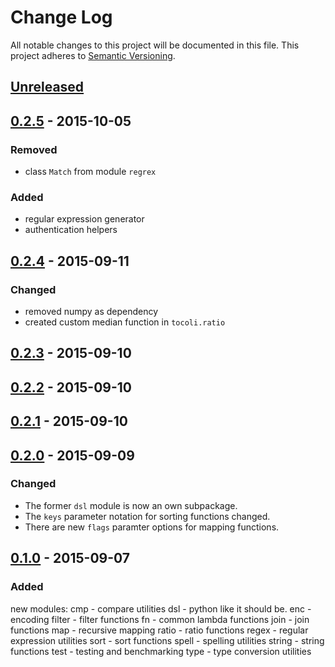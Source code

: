 # Change Log
All notable changes to this project will be documented in this file.
This project adheres to [Semantic Versioning](http://semver.org/).

## [Unreleased][unreleased]

## [0.2.5][0.2.5] - 2015-10-05
### Removed
* class `Match` from module `regrex`

### Added
* regular expression generator
* authentication helpers

## [0.2.4][0.2.4] - 2015-09-11
### Changed
* removed numpy as dependency
* created custom median function in `tocoli.ratio`

## [0.2.3][0.2.3] - 2015-09-10

## [0.2.2][0.2.2] - 2015-09-10

## [0.2.1][0.2.1] - 2015-09-10

## [0.2.0][0.2.0] - 2015-09-09
### Changed
* The former ``dsl`` module is now an own subpackage.
* The `keys` parameter notation for sorting functions changed.
* There are new `flags` paramter options for mapping functions.

## [0.1.0][0.1.0] - 2015-09-07
### Added
new modules:
    cmp - compare utilities
    dsl - python like it should be.
    enc - encoding
    filter - filter functions
    fn - common lambda functions
    join - join functions
    map - recursive mapping
    ratio - ratio functions
    regex - regular expression utilities
    sort - sort functions
    spell - spelling utilities
    string - string functions
    test - testing and benchmarking
    type - type conversion utilities

[unreleased]: https://bitbucket.org/tocoli/tocolib/commits/branch/develop
[0.2.5]: https://bitbucket.org/tocoli/tocolib/commits/tag/0.2.5
[0.2.4]: https://bitbucket.org/tocoli/tocolib/commits/tag/0.2.4
[0.2.3]: https://bitbucket.org/tocoli/tocolib/commits/tag/0.2.3
[0.2.2]: https://bitbucket.org/tocoli/tocolib/commits/tag/0.2.2
[0.2.1]: https://bitbucket.org/tocoli/tocolib/commits/tag/0.2.1
[0.2.0]: https://bitbucket.org/tocoli/tocolib/commits/tag/0.2.0
[0.1.0]: https://bitbucket.org/tocoli/tocolib/commits/tag/0.1.0
